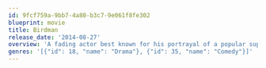 ```yaml
---
id: 9fcf759a-9bb7-4a80-b3c7-9e061f8fe302
blueprint: movie
title: Birdman
release_date: '2014-08-27'
overview: 'A fading actor best known for his portrayal of a popular superhero attempts to mount a comeback by appearing in a Broadway play. As opening night approaches, his attempts to become more altruistic, rebuild his career, and reconnect with friends and family prove more difficult than expected.'
genres: '[{"id": 18, "name": "Drama"}, {"id": 35, "name": "Comedy"}]'
---
```

